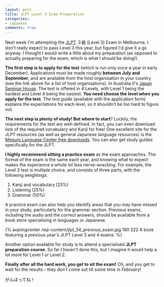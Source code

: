 ```yaml
---
layout: post
title: JLPT Level 3 Exam Preparation
categories:
- japanese
comments: true
---
```

Next week I'm attempting the [JLPT](http://www.jees.or.jp/jlpt/en/index.htm) ３級 (Level 3)  Exam in Melbourne. I don't really expect to pass Level 3 this year, but figured I'd give it a go anyway. I thought I would write a little about my preparation (as opposed to actually preparing for the exam, which is what I _should_ be doing!).

__The first step is to apply for the test__ (which is run only once a year in early December).
Applications must be made roughly __between July and September__, and are available from the host organisation in your country (see the link above for a list of host organisations). In Australia it's [Japan Seminar House](http://www.japansh.com/new/jlpt.html). The test is offered in 4 Levels, with Level 1 being the hardest and Level 4 being the easiest. __You need choose the level when you apply for the test__. The test guide (available with the application form) explains the expectations for each level, so it shouldn't be too hard to figure out.

__The next step is plenty of study! But where to start__?
Luckily, the requirements for the test are well-defined. In fact, you can even download lists of the required vocabulary and Kanji for free! One excellent site for the JLPT resources (as well as general Japanese language resources) is the [Meguro Language Center free downloads](http://www.mlcjapanese.co.jp/Download.htm). You can also get study guides specifically for the JLPT.

__I highly recommend sitting a practice exam__ as the exam approaches.
The format of the exam is the same each year, and knowing what to expect makes the experience a whole lot less nerve-wracking. For example, the Level 3 test is multiple choice, and consists of three parts, with the following weightings.

1. Kanji and vocabulary (25%)
2. Listening (25%)
3. Grammar (50%)

A practice exam can also help you identify areas that you may have missed in your study, particularly for the grammar section. Previous exams, including the audio and the correct answers, should be available from a book store specialising in languages or Japanese.

{% avpimgcenter /wp-content/jlpt_34_previous_exam.jpg 160 222 A book featuring a previous year's JLPT Level 3 and 4 exams. %}

Another option available for study is to attend a specialised __JLPT preparation course__. So far I haven't done this, but I imagine it would help a lot more for Level 1 or Level 2.

__Finally after all the hard work, you get to sit the exam!__
Oh, and you get to wait for the results - they don't come out till some time in _February_!

がんばってね！
